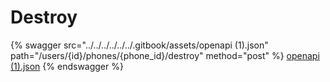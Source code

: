 # Destroy

{% swagger src="../../../../../../.gitbook/assets/openapi (1).json" path="/users/{id}/phones/{phone_id}/destroy" method="post" %}
[openapi (1).json](<../../../../../../.gitbook/assets/openapi (1).json>)
{% endswagger %}
